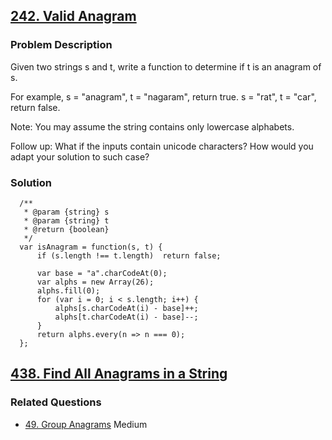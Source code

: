 ## [242. Valid Anagram](https://leetcode.com/problems/valid-anagram/description/)
### Problem Description
Given two strings s and t, write a function to determine if t is an anagram of s.

For example,
s = "anagram", t = "nagaram", return true.
s = "rat", t = "car", return false.

Note:
You may assume the string contains only lowercase alphabets.

Follow up:
What if the inputs contain unicode characters? How would you adapt your solution to such case?

### Solution
```
  /**
   * @param {string} s
   * @param {string} t
   * @return {boolean}
   */
  var isAnagram = function(s, t) {
      if (s.length !== t.length)  return false;

      var base = "a".charCodeAt(0);
      var alphs = new Array(26);
      alphs.fill(0);
      for (var i = 0; i < s.length; i++) {
          alphs[s.charCodeAt(i) - base]++;
          alphs[t.charCodeAt(i) - base]--;
      }
      return alphs.every(n => n === 0);
  };
```
## [438. Find All Anagrams in a String](https://leetcode.com/problems/find-all-anagrams-in-a-string/description/)

### Related Questions
- [49. Group Anagrams](https://leetcode.com/problems/group-anagrams/description/)  Medium
